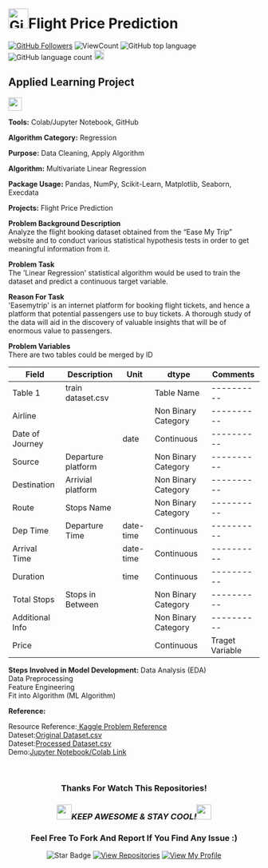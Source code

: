 # <a href="https://github.com/bdfd"><img height=40 src="https://cdn.jsdelivr.net/gh/bdfd/Personal_Image_Repo/4.Stamp/BDFD_Stamp.png" alt="GitHub Followers" /></a>Flight Price Prediction

<a href="https://github.com/bdfd"><img src="https://img.shields.io/github/followers/bdfd?label=Follow%20Me&logo=github" alt="GitHub Followers" /></a>
![ViewCount](https://views.whatilearened.today/views/github/bdfd/Section6.Project03-_Flight_Fare_Prediction.svg?cache=remove)
![GitHub top language](https://img.shields.io/github/languages/top/bdfd/Section6.Project03-_Flight_Fare_Prediction?style=flat)
![GitHub language count](https://img.shields.io/github/languages/count/bdfd/Section6.Project03-_Flight_Fare_Prediction?style=flat)
<img height=20 src="https://cdn.jsdelivr.net/gh/bdfd/Personal_Image_Repo/7.Color-Icon/Status/Finish.svg" alt="bdfd" />

<!-- <img height=20 src="https://cdn.jsdelivr.net/gh/bdfd/Personal_Image_Repo/7.Color-Icon/Status/On_Progress.svg" alt="bdfd" /> -->

## Applied Learning Project

<img height="27" src="https://img.shields.io/badge/Prediction using Supervised ML -Level  Intermediate-blue.svg?&style=for-the-badge&logo=TheSparksFoundation&logoColor=red" />

<!-- ### Project Demo Link - [Click Here](https://car-price-prediction-9dgn.onrender.com/predict/) -->

<!-- ![Car Prediction](https://cdn.jsdelivr.net/gh/bdfd/Section6.Project01-Car_Price_Predictor/predict/static/images/Car_Prediction.png) -->

**Tools:** Colab/Jupyter Notebook, GitHub

**Algorithm Category:** Regression

**Purpose:** Data Cleaning, Apply Algorithm

**Algorithm:** Multivariate Linear Regression

**Package Usage:** Pandas, NumPy, Scikit-Learn, Matplotlib, Seaborn, Execdata

**Projects:** Flight Price Prediction

**Problem Background Description**  
Analyze the flight booking dataset obtained from the “Ease My Trip” website and to conduct various statistical hypothesis tests in order to get meaningful information from it.

**Problem Task**  
The 'Linear Regression' statistical algorithm would be used to train the dataset and predict a continuous target variable.

**Reason For Task**  
'Easemytrip' is an internet platform for booking flight tickets, and hence a platform that potential passengers use to buy tickets. A thorough study of the data will aid in the discovery of valuable insights that will be of enormous value to passengers.

**Problem Variables**  
There are two tables could be merged by ID

| Field           | Description        | Unit      | dtype               | Comments        |
| --------------- | ------------------ | --------- | ------------------- | --------------- |
| Table 1         | train dataset.csv  |           | Table Name          | ----------      |
| Airline         |                    |           | Non Binary Category | ----------      |
| Date of Journey |                    | date      | Continuous          | ----------      |
| Source          | Departure platform |           | Non Binary Category | ----------      |
| Destination     | Arrivial platform  |           | Non Binary Category | ----------      |
| Route           | Stops Name         |           | Non Binary Category | ----------      |
| Dep Time        | Departure Time     | date-time | Continuous          | ----------      |
| Arrival Time    |                    | date-time | Continuous          | ----------      |
| Duration        |                    | time      | Continuous          | ----------      |
| Total Stops     | Stops in Between   |           | Non Binary Category | ----------      |
| Additional Info |                    |           | Non Binary Category | ----------      |
| Price           |                    |           | Continuous          | Traget Variable |

**Steps Involved in Model Development:**
Data Analysis (EDA)  
Data Preprocessing  
Feature Engineering  
Fit into Algorithm (ML Algorithm)

**Reference:**

<!-- Github Project Reference:<a href="https://github.com/Mandal-21/Flight-Price-Prediction"><Resource Name-Github> Github Repo Reference</a>   -->

Resource Reference:<a href="https://www.kaggle.com/datasets/jillanisofttech/flight-price-prediction-dataset/data"><Resource Name-Kaggle> Kaggle Problem Reference</a>  
Dateset:<a href="https://raw.githubusercontent.com/bdfd/Portfolio_Project_10-Salary_Prediction/main/dataset/Salary.csv">Original Dataset.csv</a>  
Dateset:<a href="https://raw.githubusercontent.com/bdfd/Section6.Project03-_Flight_Fare_Prediction/main/1.0%20dataset/S603_EDA_Dataset.csv">Processed Dataset.csv</a>  
Demo:<a href="https://github.com/bdfd/Section6.Project03-_Flight_Fare_Prediction/blob/main/2.0%20colab/S603-EDA.ipynb">Jupyter Notebook/Colab Link</a>

<br>

<div align="center">

### Thanks For Watch This Repositories!

### <img src="https://media.giphy.com/media/WUlplcMpOCEmTGBtBW/giphy.gif" width="30"><i>KEEP AWESOME & STAY COOL!</i><img src="https://media.giphy.com/media/WUlplcMpOCEmTGBtBW/giphy.gif" width="30">

### Feel Free To Fork And Report If You Find Any Issue :)

![Star Badge](https://img.shields.io/static/v1?label=%F0%9F%8C%9F&message=If%20Useful&style=style=flat&color=BC4E99)
[![View Repositories](https://img.shields.io/badge/View-My_Repositories-blue?logo=GitHub)](https://github.com/bdfd?tab=repositories)
[![View My Profile](https://img.shields.io/badge/View-My_Profile-green?logo=GitHub)](https://github.com/bdfd)

</div>
